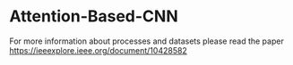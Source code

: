 # Attention-Based-CNN
For more information about processes and datasets please read the paper https://ieeexplore.ieee.org/document/10428582
